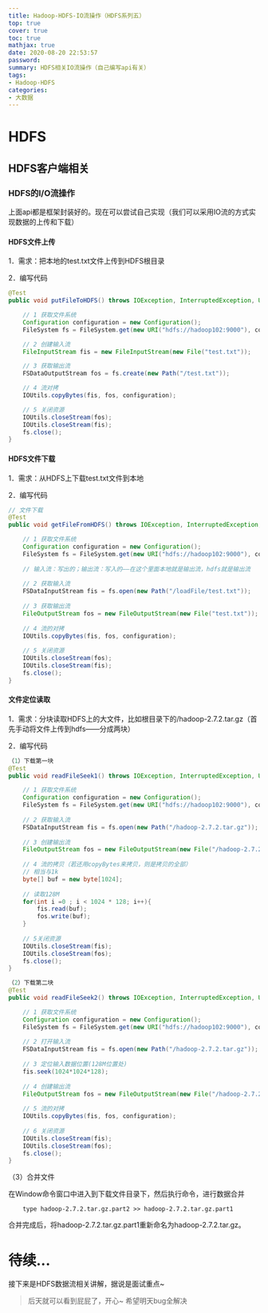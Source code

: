 ```yaml
---
title: Hadoop-HDFS-IO流操作（HDFS系列五）
top: true
cover: true
toc: true
mathjax: true
date: 2020-08-20 22:53:57
password:
summary: HDFS相关IO流操作（自己编写api有关）
tags:
- Hadoop-HDFS
categories:
- 大数据
---
```


# HDFS

## HDFS客户端相关

### HDFS的I/O流操作

上面api都是框架封装好的。现在可以尝试自己实现（我们可以采用IO流的方式实现数据的上传和下载）

#### HDFS文件上传

1．需求：把本地的test.txt文件上传到HDFS根目录

2．编写代码

```java
@Test
public void putFileToHDFS() throws IOException, InterruptedException, URISyntaxException {

	// 1 获取文件系统
	Configuration configuration = new Configuration();
	FileSystem fs = FileSystem.get(new URI("hdfs://hadoop102:9000"), configuration, "user_test");

	// 2 创建输入流
	FileInputStream fis = new FileInputStream(new File("test.txt"));

	// 3 获取输出流
	FSDataOutputStream fos = fs.create(new Path("/test.txt"));

	// 4 流对拷
	IOUtils.copyBytes(fis, fos, configuration);

	// 5 关闭资源
	IOUtils.closeStream(fos);
	IOUtils.closeStream(fis);
    fs.close();
}
```

#### HDFS文件下载

1．需求：从HDFS上下载test.txt文件到本地

2．编写代码

```java
// 文件下载
@Test
public void getFileFromHDFS() throws IOException, InterruptedException, URISyntaxException{

	// 1 获取文件系统
	Configuration configuration = new Configuration();
	FileSystem fs = FileSystem.get(new URI("hdfs://hadoop102:9000"), configuration, "user_test");
	
	// 输入流：写出的；输出流：写入的——在这个里面本地就是输出流，hdfs就是输出流
	
	// 2 获取输入流
	FSDataInputStream fis = fs.open(new Path("/loadFile/test.txt"));
		
	// 3 获取输出流
	FileOutputStream fos = new FileOutputStream(new File("test.txt"));
		
	// 4 流的对拷
	IOUtils.copyBytes(fis, fos, configuration);
		
	// 5 关闭资源
	IOUtils.closeStream(fos);
	IOUtils.closeStream(fis);
	fs.close();
}
```

#### 文件定位读取

1．需求：分块读取HDFS上的大文件，比如根目录下的/hadoop-2.7.2.tar.gz（首先手动将文件上传到hdfs——分成两块）

2．编写代码

```java
（1）下载第一块
@Test
public void readFileSeek1() throws IOException, InterruptedException, URISyntaxException{

	// 1 获取文件系统
	Configuration configuration = new Configuration();
	FileSystem fs = FileSystem.get(new URI("hdfs://hadoop102:9000"), configuration, "user_test");
		
	// 2 获取输入流
	FSDataInputStream fis = fs.open(new Path("/hadoop-2.7.2.tar.gz"));
		
	// 3 创建输出流
	FileOutputStream fos = new FileOutputStream(new File("/hadoop-2.7.2.tar.gz.part1"));
		
	// 4 流的拷贝（若还用copyBytes来拷贝，则是拷贝的全部）
	// 相当与1k
	byte[] buf = new byte[1024];
	
	// 读取128M
	for(int i =0 ; i < 1024 * 128; i++){
		fis.read(buf);
		fos.write(buf);
	}
		
	// 5关闭资源
	IOUtils.closeStream(fis);
	IOUtils.closeStream(fos);
	fs.close();
}
```

```java
（2）下载第二块
@Test
public void readFileSeek2() throws IOException, InterruptedException, URISyntaxException{

	// 1 获取文件系统
	Configuration configuration = new Configuration();
	FileSystem fs = FileSystem.get(new URI("hdfs://hadoop102:9000"), configuration, "user_test");
		
	// 2 打开输入流
	FSDataInputStream fis = fs.open(new Path("/hadoop-2.7.2.tar.gz"));
		
	// 3 定位输入数据位置(128M位置处)
	fis.seek(1024*1024*128);
		
	// 4 创建输出流
	FileOutputStream fos = new FileOutputStream(new File("/hadoop-2.7.2.tar.gz.part2"));
		
	// 5 流的对拷
	IOUtils.copyBytes(fis, fos, configuration);
		
	// 6 关闭资源
	IOUtils.closeStream(fis);
	IOUtils.closeStream(fos);
	fs.close();
}
```

（3）合并文件

在Window命令窗口中进入到下载文件目录下，然后执行命令，进行数据合并

```shell
	type hadoop-2.7.2.tar.gz.part2 >> hadoop-2.7.2.tar.gz.part1
```

合并完成后，将hadoop-2.7.2.tar.gz.part1重新命名为hadoop-2.7.2.tar.gz。

# 待续...

接下来是HDFS数据流相关讲解，据说是面试重点~

> 后天就可以看到屁屁了，开心~
> 希望明天bug全解决